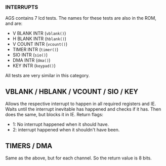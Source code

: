 ### INTERRUPTS

AGS contains 7 lcd tests. The names for these tests are also in the ROM, and are:
  - V BLANK INTR (`vblank()`)
  - H BLANK INTR (`hblank()`)
  - V COUNT INTR (`vcount()`)
  - TIMER INTR (`timer()`)
  - SIO INTR (`sio()`)
  - DMA INTR (`dma()`)
  - KEY INTR (`keypad()`)
  
All tests are very similar in this category.

## VBLANK / HBLANK / VCOUNT / SIO / KEY
Allows the respective interrupt to happen in all required registers and IE. Waits until the interrupt inevitable
has happened and checks if it has. Then does the same, but blocks it in IE. Return flags:
  - 1: No interrupt happened when it should have.
  - 2: interrupt happened when it shouldn't have been.
  
## TIMERS / DMA
Same as the above, but for each channel. So the return value is 8 bits.